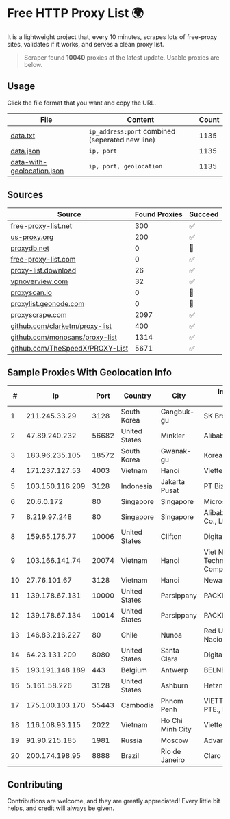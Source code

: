 
# Free HTTP Proxy List 🌍

It is a lightweight project that, every 10 minutes, scrapes lots of free-proxy sites, validates if it works, and serves a clean proxy list.


> Scraper found **10040** proxies at the latest update. Usable proxies are below.

## Usage

Click the file format that you want and copy the URL.


|File|Content|Count|
|----|-------|-----|
|[data.txt](https://raw.githubusercontent.com/themiralay/Proxy-List-World/master/data.txt)|`ip_address:port` combined (seperated new line)|1135|
|[data.json](https://raw.githubusercontent.com/themiralay/Proxy-List-World/master/data.json)|`ip, port`|1135|
|[data-with-geolocation.json](https://raw.githubusercontent.com/themiralay/Proxy-List-World/master/data-with-geolocation.json)|`ip, port, geolocation`|1135|

## Sources

|Source|Found Proxies|Succeed|
|------|-------------|-------|
|[free-proxy-list.net](https://free-proxy-list.net)|300|✅|
|[us-proxy.org](https://www.us-proxy.org)|200|✅|
|[proxydb.net](http://proxydb.net)|0|🚫|
|[free-proxy-list.com](https://free-proxy-list.com/?page=&port=&type%5B%5D=http&type%5B%5D=https&up_time=0&search=Search)|0|✅|
|[proxy-list.download](https://www.proxy-list.download/HTTP)|26|✅|
|[vpnoverview.com](https://vpnoverview.com/privacy/anonymous-browsing/free-proxy-servers)|32|✅|
|[proxyscan.io](https://www.proxyscan.io)|0|🚫|
|[proxylist.geonode.com](https://proxylist.geonode.com/api/proxy-list?limit=300&page=1&sort_by=lastChecked&sort_type=desc&protocols=http,https)|0|🚫|
|[proxyscrape.com](https://api.proxyscrape.com/v2/?request=displayproxies&protocol=http&timeout=10000&country=all&ssl=all&anonymity=all)|2097|✅|
|[github.com/clarketm/proxy-list](https://raw.githubusercontent.com/clarketm/proxy-list/master/proxy-list-raw.txt)|400|✅|
|[github.com/monosans/proxy-list](https://raw.githubusercontent.com/monosans/proxy-list/main/proxies/http.txt)|1314|✅|
|[github.com/TheSpeedX/PROXY-List](https://raw.githubusercontent.com/TheSpeedX/PROXY-List/master/http.txt)|5671|✅|


## Sample Proxies With Geolocation Info

|#|Ip|Port|Country|City|Internet Service Provider|
|-|--|----|-------|----|-------------------------|
|1|211.245.33.29|3128|South Korea|Gangbuk-gu|SK Broadband Co Ltd|
|2|47.89.240.232|56682|United States|Minkler|Alibaba.com LLC|
|3|183.96.235.105|18572|South Korea|Gwanak-gu|Korea Telecom|
|4|171.237.127.53|4003|Vietnam|Hanoi|Viettel Corporation|
|5|103.150.116.209|3128|Indonesia|Jakarta Pusat|PT Biznet Gio Nusantara|
|6|20.6.0.172|80|Singapore|Singapore|Microsoft Corporation|
|7|8.219.97.248|80|Singapore|Singapore|Alibaba (US) Technology Co., Ltd.|
|8|159.65.176.77|10006|United States|Clifton|DigitalOcean, LLC|
|9|103.166.141.74|20074|Vietnam|Hanoi|Viet NAM Cloud Technology Joint Stock Company|
|10|27.76.101.67|3128|Vietnam|Hanoi|Newass2011xDSLHCMC|
|11|139.178.67.131|10000|United States|Parsippany|PACKET-HOST|
|12|139.178.67.134|10014|United States|Parsippany|PACKET-HOST|
|13|146.83.216.227|80|Chile|Nunoa|Red Universitaria Nacional|
|14|64.23.131.209|8080|United States|Santa Clara|DigitalOcean, LLC|
|15|193.191.148.189|443|Belgium|Antwerp|BELNET|
|16|5.161.58.226|3128|United States|Ashburn|Hetzner Online GmbH|
|17|175.100.103.170|55443|Cambodia|Phnom Penh|VIETTEL (CAMBODIA) PTE., LTD|
|18|116.108.93.115|2022|Vietnam|Ho Chi Minh City|Viettel Corporation|
|19|91.90.215.185|1981|Russia|Moscow|Advanced Solutions LLC|
|20|200.174.198.95|8888|Brazil|Rio de Janeiro|Claro S.A|



## Contributing

Contributions are welcome, and they are greatly appreciated! Every
little bit helps, and credit will always be given.

